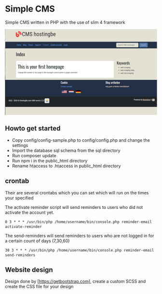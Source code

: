 # Simple CMS #

Simple CMS written in PHP with the use of slim 4 framework

![Screenshot Simple CMS](images/screenshot-simple-cms.png)

## Howto get started ##

* Copy config/config-sample.php to config/config.php and change the settings
* Import the database sql schema from the sql directory
* Run composer update
* Run npm i in the public_html directory
* Rename htaccess to .htaccess in public_html directory

## crontab ##

Their are several crontabs which you can set which will run on the times your specified

The activate reminder script will send reminders to users who did not activate the account yet.
```
0 3 * * * /usr/bin/php /home/username/bin/console.php reminder-email activate-reminder
```

The send-reminders will send reminders to users who are not logged in for a certain count of days (7,30,60)
```
30 3 * * * /usr/bin/php /home/username/bin/console.php reminder-email send-reminders
```

## Website design ##

Design done by [https://getbootstrap.com], create a custom SCSS and create the CSS file for your design
